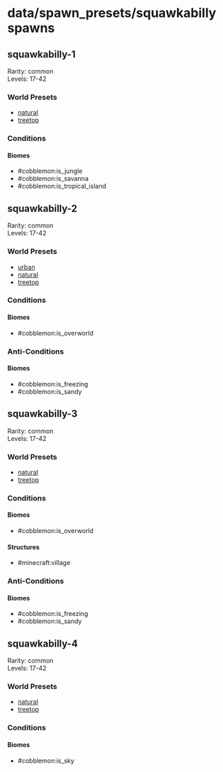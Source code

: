# data/spawn_presets/squawkabilly spawns  
  
## squawkabilly-1  
Rarity: common  
Levels: 17-42  
  
### World Presets  
* [natural](/data/world_presets/natural.md)  
* [treetop](/data/world_presets/treetop.md)  
  
### Conditions  
  
#### Biomes  
  * #cobblemon:is_jungle
  * #cobblemon:is_savanna
  * #cobblemon:is_tropical_island
  
  
## squawkabilly-2  
Rarity: common  
Levels: 17-42  
  
### World Presets  
* [urban](/data/world_presets/urban.md)  
* [natural](/data/world_presets/natural.md)  
* [treetop](/data/world_presets/treetop.md)  
  
### Conditions  
  
#### Biomes  
  * #cobblemon:is_overworld
  
  
### Anti-Conditions  
  
#### Biomes  
  * #cobblemon:is_freezing
  * #cobblemon:is_sandy
  
  
## squawkabilly-3  
Rarity: common  
Levels: 17-42  
  
### World Presets  
* [natural](/data/world_presets/natural.md)  
* [treetop](/data/world_presets/treetop.md)  
  
### Conditions  
  
#### Biomes  
  * #cobblemon:is_overworld
  
  
#### Structures  
  * #minecraft:village
  
  
### Anti-Conditions  
  
#### Biomes  
  * #cobblemon:is_freezing
  * #cobblemon:is_sandy
  
  
## squawkabilly-4  
Rarity: common  
Levels: 17-42  
  
### World Presets  
* [natural](/data/world_presets/natural.md)  
* [treetop](/data/world_presets/treetop.md)  
  
### Conditions  
  
#### Biomes  
  * #cobblemon:is_sky
  
